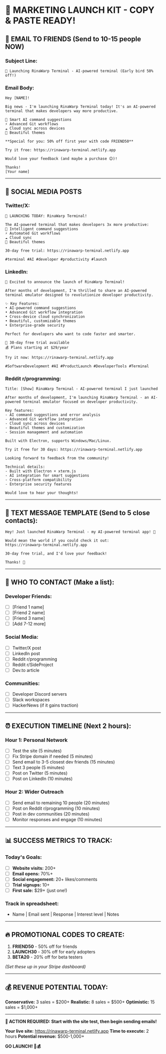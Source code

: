 # 🚀 MARKETING LAUNCH KIT - COPY & PASTE READY!

## 📧 **EMAIL TO FRIENDS (Send to 10-15 people NOW)**

### Subject Line:
`🚀 Launching RinaWarp Terminal - AI-powered terminal (Early bird 50% off!)`

### Email Body:
```
Hey [NAME]!

Big news - I'm launching RinaWarp Terminal today! It's an AI-powered terminal that makes developers way more productive.

🤖 Smart AI command suggestions
⚡ Advanced Git workflows  
☁️ Cloud sync across devices
🎨 Beautiful themes

**Special for you: 50% off first year with code FRIEND50**

Try it free: https://rinawarp-terminal.netlify.app

Would love your feedback (and maybe a purchase 😊)!

Thanks!
[Your name]
```

---

## 📱 **SOCIAL MEDIA POSTS**

### **Twitter/X:**
```
🚀 LAUNCHING TODAY: RinaWarp Terminal!

The AI-powered terminal that makes developers 3x more productive:
🤖 Intelligent command suggestions
⚡ Automated Git workflows  
☁️ Cloud sync
🎨 Beautiful themes

30-day free trial: https://rinawarp-terminal.netlify.app

#terminal #AI #developer #productivity #launch
```

### **LinkedIn:**
```
🚀 Excited to announce the launch of RinaWarp Terminal!

After months of development, I'm thrilled to share an AI-powered terminal emulator designed to revolutionize developer productivity.

✨ Key Features:
• AI-powered command suggestions
• Advanced Git workflow integration
• Cross-device cloud synchronization
• Beautiful, customizable themes
• Enterprise-grade security

Perfect for developers who want to code faster and smarter.

🎯 30-day free trial available
💰 Plans starting at $29/year

Try it now: https://rinawarp-terminal.netlify.app

#SoftwareDevelopment #AI #ProductLaunch #DeveloperTools #Terminal
```

### **Reddit r/programming:**
```
Title: [Show] RinaWarp Terminal - AI-powered terminal I just launched

After months of development, I'm launching RinaWarp Terminal - an AI-powered terminal emulator focused on developer productivity.

Key features:
- AI command suggestions and error analysis
- Advanced Git workflow integration  
- Cloud sync across devices
- Beautiful themes and customization
- Session management and automation

Built with Electron, supports Windows/Mac/Linux.

Try it free for 30 days: https://rinawarp-terminal.netlify.app

Looking forward to feedback from the community!

Technical details:
- Built with Electron + xterm.js
- AI integration for smart suggestions
- Cross-platform compatibility
- Enterprise security features

Would love to hear your thoughts!
```

---

## 💌 **TEXT MESSAGE TEMPLATE (Send to 5 close contacts):**

```
Hey! Just launched RinaWarp Terminal - my AI-powered terminal app! 🚀

Would mean the world if you could check it out:
https://rinawarp-terminal.netlify.app

30-day free trial, and I'd love your feedback!

Thanks! 🙏
```

---

## 🎯 **WHO TO CONTACT (Make a list):**

### **Developer Friends:**
- [ ] [Friend 1 name]
- [ ] [Friend 2 name]
- [ ] [Friend 3 name]
- [ ] [Add 7-12 more]

### **Social Media:**
- [ ] Twitter/X post
- [ ] LinkedIn post  
- [ ] Reddit r/programming
- [ ] Reddit r/SideProject
- [ ] Dev.to article

### **Communities:**
- [ ] Developer Discord servers
- [ ] Slack workspaces
- [ ] HackerNews (if it gains traction)

---

## ⏰ **EXECUTION TIMELINE (Next 2 hours):**

### **Hour 1: Personal Network**
- [ ] Test the site (5 minutes)
- [ ] Fix Stripe domain if needed (5 minutes)
- [ ] Send email to 3-5 closest dev friends (15 minutes)
- [ ] Text 3 people (5 minutes)
- [ ] Post on Twitter (5 minutes)
- [ ] Post on LinkedIn (10 minutes)

### **Hour 2: Wider Outreach**
- [ ] Send email to remaining 10 people (20 minutes)
- [ ] Post on Reddit r/programming (10 minutes)
- [ ] Post in dev communities (20 minutes)
- [ ] Monitor responses and engage (10 minutes)

---

## 📊 **SUCCESS METRICS TO TRACK:**

### **Today's Goals:**
- [ ] **Website visits:** 200+
- [ ] **Email opens:** 70%+
- [ ] **Social engagement:** 20+ likes/comments
- [ ] **Trial signups:** 10+
- [ ] **First sale:** $29+ (just one!)

### **Track in spreadsheet:**
- Name | Email sent | Response | Interest level | Notes

---

## 🔥 **PROMOTIONAL CODES TO CREATE:**

1. **FRIEND50** - 50% off for friends
2. **LAUNCH30** - 30% off for early adopters
3. **BETA20** - 20% off for beta testers

*(Set these up in your Stripe dashboard)*

---

## 💰 **REVENUE POTENTIAL TODAY:**

**Conservative:** 3 sales = $200+
**Realistic:** 8 sales = $500+
**Optimistic:** 15 sales = $1,000+

---

**🚨 ACTION REQUIRED: Start with the site test, then begin sending emails!**

**Your live site:** https://rinawarp-terminal.netlify.app
**Time to execute:** 2 hours
**Potential revenue:** $500-1,000+

**GO LAUNCH! 🚀💰**
